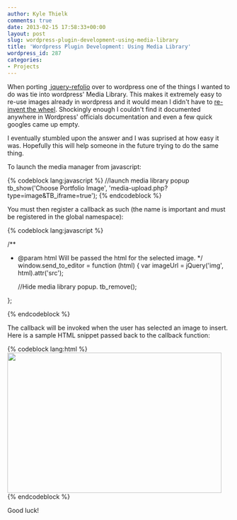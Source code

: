 ```yaml
---
author: Kyle Thielk
comments: true
date: 2013-02-15 17:58:33+00:00
layout: post
slug: wordpress-plugin-development-using-media-library
title: 'Wordpress Plugin Development: Using Media Library'
wordpress_id: 287
categories:
- Projects
---
```


When porting [ jquery-refolio](https://github.com/kylethielk/jquery-refolio) over to wordpress one of the things I wanted to do was tie into wordpress' Media Library. This makes it extremely easy to re-use images already in wordpress and it would mean I didn't have to [re-invent the wheel](http://www.codinghorror.com/blog/2009/02/dont-reinvent-the-wheel-unless-you-plan-on-learning-more-about-wheels.html). Shockingly enough I couldn't find it documented anywhere in Wordpress' officials documentation and even a few quick googles came up empty.

I eventually stumbled upon the answer and I was suprised at how easy it was. Hopefully this will help someone in the future trying to do the same thing.

To launch the media manager from javascript:

{% codeblock lang:javascript %}
   //launch media library popup
   tb_show('Choose Portfolio Image', 'media-upload.php?type=image&TB_iframe=true');
{% endcodeblock %}

You must then register a callback as such (the name is important and must be registered in the global namespace):

{% codeblock lang:javascript %}

/**
* @param html Will be passed the html for the selected image.
*/
window.send_to_editor = function (html)
{
   var imageUrl = jQuery('img', html).attr('src');

   //Hide media library popup.
   tb_remove();

};

{% endcodeblock %}

The callback will be invoked when the user has selected an image to insert. Here is a sample HTML snippet passed back to the callback function:

{% codeblock lang:html %}
<a href="http://www.kylethielk.com/blog/?attachment_id=971" rel="attachment wp-att-971">
  <img src="http://www.kylethielk.com/blog/wp-content/uploads/2013/02/big-image2.jpg" alt="" width="484" height="317" class="alignnone size-full wp-image-971" />
</a>
{% endcodeblock %}

Good luck!
